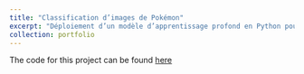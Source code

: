 ```yaml
---
title: "Classification d’images de Pokémon"
excerpt: "Déploiement d’un modèle d’apprentissage profond en Python pour la classification de Pokémon à partir d’images.<br/><img src='/images/1_0kCLls2d0AZ5rVZVt-NsFQ.png'>"
collection: portfolio
---
```


The code for this project can be found [here](https://github.com/fatimaell/Pokemon-image-classification-project)